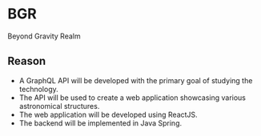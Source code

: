 # BGR
Beyond Gravity Realm

## Reason
- A GraphQL API will be developed with the primary goal of studying the technology.
- The API will be used to create a web application showcasing various astronomical structures.
- The web application will be developed using ReactJS.
- The backend will be implemented in Java Spring.
